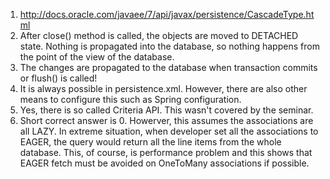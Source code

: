 1. http://docs.oracle.com/javaee/7/api/javax/persistence/CascadeType.html
2. After close() method is called, the objects are moved to DETACHED state. Nothing is propagated into the database, so nothing happens from the point of the view of the database.
3. The changes are propagated to the database when transaction commits or flush() is called!
4. It is always possible in persistence.xml. However, there are also other means to configure this such as Spring configuration.
5. Yes, there is so called Criteria API. This wasn't covered by the seminar.
6. Short correct answer is 0. Howerver, this assumes the associations are all LAZY. In extreme situation, when developer set all the associations to EAGER, the query would return all the line items from the whole database. This, of course, is performance problem and this shows that EAGER fetch must be avoided on OneToMany associations if possible. 
